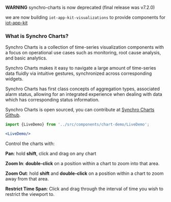 **WARNING** synchro-charts is now deprecated (final release was v7.2.0)

we are now building `iot-app-kit-visualizations` to provide components for [iot-app-kit](https://github.com/awslabs/iot-app-kit)

### What is Synchro Charts?

Synchro Charts is a collection of time-series visualization components with a focus on operational use cases such as monitoring, root cause analysis, and basic analytics.

Synchro Charts makes it easy to navigate a large amount of time-series data fluidly via intuitive gestures, synchronized across corresponding widgets.

Synchro Charts has first class concepts of aggregation types, associated alarm status, allowing for an integrated experience when dealing with data which has corresponding status information.

Synchro Charts is open sourced, you can contribute at [Synchro Charts Github](https://github.com/awslabs/aws-synchro-charts).

```jsx
import {LiveDemo} from '../src/components/chart-demo/LiveDemo';

<LiveDemo/>
```
Control the charts with:

**Pan**: hold **shift**, click and drag on any chart

**Zoom In**: **double-click** on a position within a chart to zoom into that area.

**Zoom Out**: hold **shift** and **double-click** on a position within a chart to zoom away from that area.

**Restrict Time Span**: Click and drag through the interval of time you wish to restrict the viewport to.


